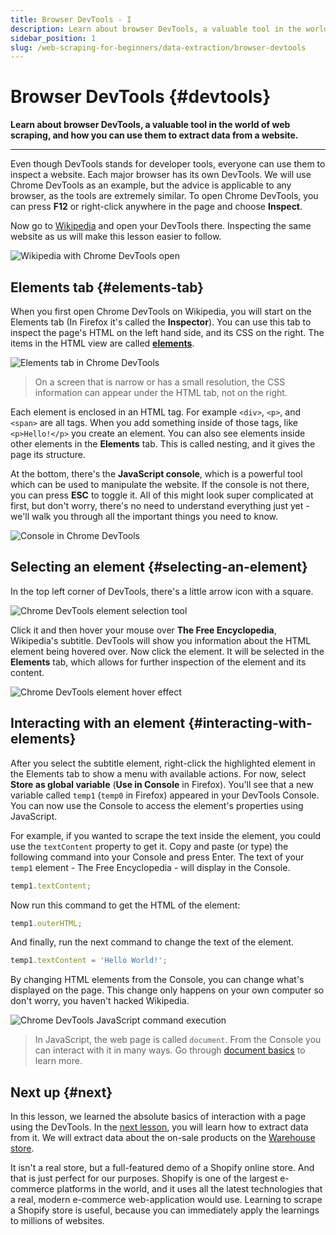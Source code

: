 ```yaml
---
title: Browser DevTools - I
description: Learn about browser DevTools, a valuable tool in the world of web scraping, and how you can use them to extract data from a website.
sidebar_position: 1
slug: /web-scraping-for-beginners/data-extraction/browser-devtools
---
```


# Browser DevTools {#devtools}

**Learn about browser DevTools, a valuable tool in the world of web scraping, and how you can use them to extract data from a website.**

---

Even though DevTools stands for developer tools, everyone can use them to inspect a website. Each major browser has its own DevTools. We will use Chrome DevTools as an example, but the advice is applicable to any browser, as the tools are extremely similar. To open Chrome DevTools, you can press **F12** or right-click anywhere in the page and choose **Inspect**.

Now go to [Wikipedia](https://wikipedia.com) and open your DevTools there. Inspecting the same website as us will make this lesson easier to follow.

![Wikipedia with Chrome DevTools open](./images/browser-devtools-wikipedia.png)

## Elements tab {#elements-tab}

When you first open Chrome DevTools on Wikipedia, you will start on the Elements tab (In Firefox it's called the **Inspector**). You can use this tab to inspect the page's HTML on the left hand side, and its CSS on the right. The items in the HTML view are called [**elements**](../../../glossary/concepts/html_elements.md).

![Elements tab in Chrome DevTools](./images/browser-devtools-elements-tab.png)

> On a screen that is narrow or has a small resolution, the CSS information can appear under the HTML tab, not on the right.

Each element is enclosed in an HTML tag. For example `<div>`, `<p>`, and `<span>` are all tags. When you add something inside of those tags, like `<p>Hello!</p>` you create an element. You can also see elements inside other elements in the **Elements** tab. This is called nesting, and it gives the page its structure.

At the bottom, there's the **JavaScript console**, which is a powerful tool which can be used to manipulate the website. If the console is not there, you can press **ESC** to toggle it. All of this might look super complicated at first, but don't worry, there's no need to understand everything just yet - we'll walk you through all the important things you need to know.

![Console in Chrome DevTools](./images/browser-devtools-console.png)

## Selecting an element {#selecting-an-element}

In the top left corner of DevTools, there's a little arrow icon with a square.

![Chrome DevTools element selection tool](./images/browser-devtools-element-selection.png)

Click it and then hover your mouse over **The Free Encyclopedia**, Wikipedia's subtitle. DevTools will show you information about the HTML element being hovered over. Now click the element. It will be selected in the **Elements** tab, which allows for further inspection of the element and its content.

![Chrome DevTools element hover effect](./images/browser-devtools-hover.png)

## Interacting with an element {#interacting-with-elements}

After you select the subtitle element, right-click the highlighted element in the Elements tab to show a menu with available actions. For now, select **Store as global variable** (**Use in Console** in Firefox). You'll see that a new variable called `temp1` (`temp0` in Firefox) appeared in your DevTools Console. You can now use the Console to access the element's properties using JavaScript.

For example, if you wanted to scrape the text inside the element, you could use the `textContent` property to get it. Copy and paste (or type) the following command into your Console and press Enter. The text of your `temp1` element - The Free Encyclopedia - will display in the Console.

```js
temp1.textContent;
```

Now run this command to get the HTML of the element:

```js
temp1.outerHTML;
```

And finally, run the next command to change the text of the element.

```js
temp1.textContent = 'Hello World!';
```

By changing HTML elements from the Console, you can change what's displayed on the page. This change only happens on your own computer so don't worry, you haven't hacked Wikipedia.

![Chrome DevTools JavaScript command execution](./images/browser-devtools-console-commands.png)

> In JavaScript, the web page is called `document`. From the Console you can interact with it in many ways. Go through [document basics](https://developer.mozilla.org/en-US/docs/Web/API/Document_object_model/Using_the_Document_Object_Model) to learn more.

## Next up {#next}

In this lesson, we learned the absolute basics of interaction with a page using the DevTools. In the [next lesson](./using_devtools.md), you will learn how to extract data from it. We will extract data about the on-sale products on the [Warehouse store](https://warehouse-theme-metal.myshopify.com).

It isn't a real store, but a full-featured demo of a Shopify online store. And that is just perfect for our purposes. Shopify is one of the largest e-commerce platforms in the world, and it uses all the latest technologies that a real, modern e-commerce web-application would use. Learning to scrape a Shopify store is useful, because you can immediately apply the learnings to millions of websites.
